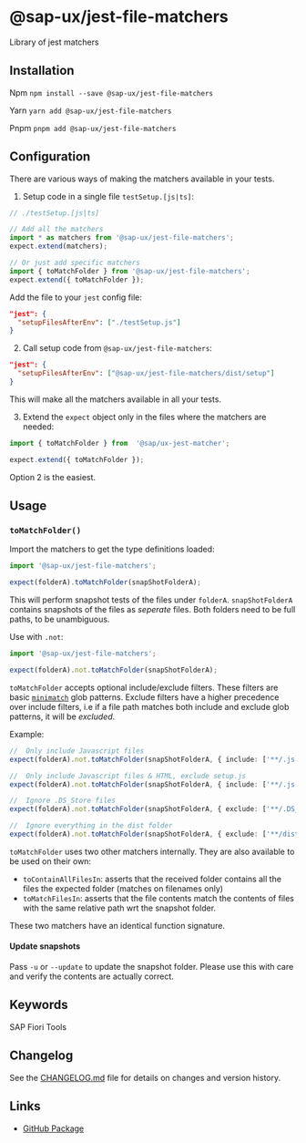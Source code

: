 # @sap-ux/jest-file-matchers

Library of jest matchers

## Installation
Npm
`npm install --save @sap-ux/jest-file-matchers`

Yarn
`yarn add @sap-ux/jest-file-matchers`

Pnpm
`pnpm add @sap-ux/jest-file-matchers`

## Configuration

There are various ways of making the matchers available in your tests.

1. Setup code in a single file `testSetup.[js|ts]`:
``` typescript
// ./testSetup.[js|ts]

// Add all the matchers
import * as matchers from '@sap-ux/jest-file-matchers';
expect.extend(matchers);

// Or just add specific matchers
import { toMatchFolder } from '@sap-ux/jest-file-matchers';
expect.extend({ toMatchFolder });
```
Add the file to your `jest` config file:
```json
"jest": {
  "setupFilesAfterEnv": ["./testSetup.js"]
}
```

2. Call setup code from `@sap-ux/jest-file-matchers`:
```json
"jest": {
  "setupFilesAfterEnv": ["@sap-ux/jest-file-matchers/dist/setup"]
}
```
This will make all the matchers available in all your tests.

3. Extend the `expect` object only in the files where the matchers are needed:
```typescript
import { toMatchFolder } from  '@sap/ux-jest-matcher';

expect.extend({ toMatchFolder });
```

Option 2 is the easiest.

## Usage
### `toMatchFolder()`
Import the matchers to get the type definitions loaded:
```typescript
import '@sap-ux/jest-file-matchers';

expect(folderA).toMatchFolder(snapShotFolderA);
```

This will perform snapshot tests of the files under `folderA`. `snapShotFolderA` contains snapshots of the files as _seperate_ files.
Both folders need to be full paths, to be unambiguous.

Use with `.not`:
```typescript
import '@sap-ux/jest-file-matchers';

expect(folderA).not.toMatchFolder(snapShotFolderA);
```

`toMatchFolder` accepts optional include/exclude filters. These filters are basic [`minimatch`](https://github.com/isaacs/minimatch) glob patterns. Exclude filters have a higher precedence over include filters, i.e if a file path matches both include and exclude glob patterns, it will be _excluded_.

Example:
```typescript
//  Only include Javascript files
expect(folderA).not.toMatchFolder(snapShotFolderA, { include: ['**/.js'] });

//  Only include Javascript files & HTML, exclude setup.js
expect(folderA).not.toMatchFolder(snapShotFolderA, { include: ['**/.js', '**.htm?(l)'], exclude: ['**/setup.js'] });

//  Ignore .DS_Store files
expect(folderA).not.toMatchFolder(snapShotFolderA, { exclude: ['**/.DS_Store'] });

//  Ignore everything in the dist folder
expect(folderA).not.toMatchFolder(snapShotFolderA, { exclude: ['**/dist/**'] });
```

`toMatchFolder` uses two other matchers internally. They are also available to be used on their own:
* `toContainAllFilesIn`: asserts that the received folder contains all the files the expected folder (matches on filenames only)
* `toMatchFilesIn`: asserts that the file contents match the contents of files with the same relative path wrt the snapshot folder.

These two matchers have an identical function signature.

#### Update snapshots

Pass `-u` or `--update` to update the snapshot folder. Please use this with care and verify the contents are actually correct.

## Keywords
SAP Fiori Tools
## Changelog

See the [CHANGELOG.md](https://github.com/SAP/open-ux-tools/blob/main/packages/jest-file-matchers/CHANGELOG.md) file for details on changes and version history.
## Links

- [GitHub Package](https://github.com/SAP/open-ux-tools/tree/main/packages/jest-file-matchers)